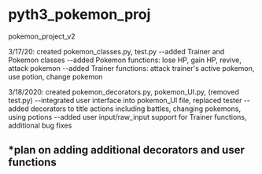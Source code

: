 # pyth3_pokemon_proj
 pokemon_project_v2
 
 3/17/20: created pokemon_classes.py, test.py
 --added Trainer and Pokemon classes
 --added Pokemon functions: lose HP, gain HP, revive, attack pokemon
 --added Trainer functions: attack trainer's active pokemon, use potion, change pokemon
 
3/18/2020: created pokemon_decorators.py, pokemon_UI.py, (removed test.py)
--integrated user interface into pokemon_UI file, replaced tester
--added decorators to title actions including battles, changing pokemons, using potions
--added user input/raw_input support for Trainer functions, additional bug fixes

*plan on adding additional decorators and user functions
--
